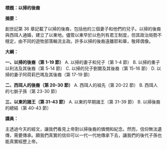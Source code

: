 **標題：以掃的後裔**

**摘要：**

創世記第 36 章記載了以掃的後裔，包括他的三個妻子和他們的兒子。以掃的後裔與西珥人通婚，建立了以東地。儘管以東早於以色列有君王制度，但其政治局勢不穩定，由不同的遊牧部落輪流主政。許多以掃的後裔遠離耶和華，敬拜偶像。

**大綱：**

**一、以掃的後裔（第 1-19 節）**
    A. 以掃的妻子和兒子（第 1-4 節）
    B. 以掃的重子以利法及其後裔（第 5-14 節）
    C. 以掃的兒子劉爾及其後裔（第 15-16 節）
    D. 以掃的妻子阿荷莉巴瑪及其後裔（第 17-19 節）

**二、西珥人的後裔（第 20-30 節）**
    A. 西珥人的祖先（第 20-22 節）
    B. 西珥人的七脈子孫（第 23-30 節）

**三、以東的諸王（第 31-43 節）**
    A. 以東的早期諸王（第 31-39 節）
    B. 以掃後裔的總結（第 40-43 節）

**講員：**

主透過今天的經文，讓我們看見上帝對以掃後裔的憐憫和紀念。然而，信仰無法遺傳，需要傳承。願我們真實的信仰可以一代一代地傳承下去，讓我們的後代子孫也能真實經歷上帝。